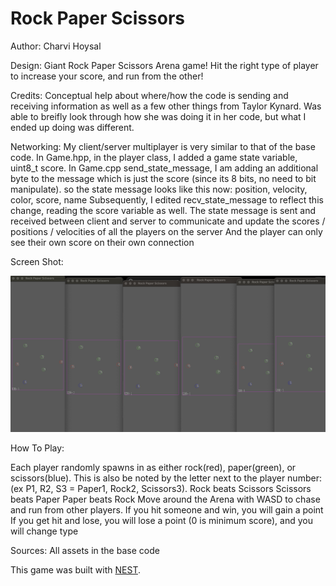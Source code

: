 # Rock Paper Scissors

Author: Charvi Hoysal

Design: Giant Rock Paper Scissors Arena game! Hit the right type of player to increase your score, and run from the other!

Credits: 
Conceptual help about where/how the code is sending and receiving information as well as a few other things from Taylor Kynard. Was able to breifly look through how she was doing it in her code, but what I ended up doing was different.

Networking: 
My client/server multiplayer is very similar to that of the base code.
In Game.hpp, in the player class, I added a game state variable, uint8_t score.
In Game.cpp send_state_message, I am adding an additional byte to the message which is just the score (since its 8 bits, no need to bit manipulate).
so the state message looks like this now:
position, velocity, color, score, name
Subsequently, I edited recv_state_message to reflect this change, reading the score variable as well.
The state message is sent and received between client and server to communicate and update the scores / positions / velocities of all the players on the server
And the player can only see their own score on their own connection

Screen Shot:

![Screen Shot](screenshot.png)

How To Play:

Each player randomly spawns in as either rock(red), paper(green), or scissors(blue). This is also be noted by the letter next to the player number:
(ex P1, R2, S3 = Paper1, Rock2, Scissors3).
Rock beats Scissors
Scissors beats Paper
Paper beats Rock
Move around the Arena with WASD to chase and run from other players.
If you hit someone and win, you will gain a point
If you get hit and lose, you will lose a point (0 is minimum score), and you will change type

Sources: All assets in the base code

This game was built with [NEST](NEST.md).

